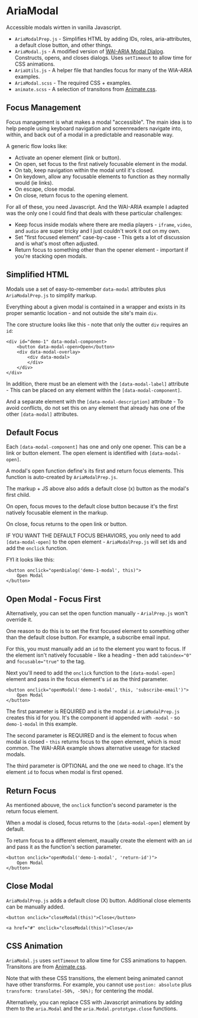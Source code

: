 # AriaModal

Accessible modals wirtten in vanilla Javascript. 

* `AriaModalPrep.js` - Simplifies HTML by adding IDs, roles, aria-attributes, a default close button, and other things.
* `AriaModal.js` - A modified version of [WAI-ARIA Modal Dialog](https://www.w3.org/TR/wai-aria-practices/examples/dialog-modal/dialog.html). Constructs, opens, and closes dialogs. Uses `setTimeout` to allow time for CSS animations. 
* `AriaUtils.js` - A helper file that handles focus for many of the WIA-ARIA examples.
* `AriaModal.scss` - The required CSS + examples. 
* `animate.scss` - A selection of transitons from [Animate.css](https://github.com/daneden/animate.css).

## Focus Management

Focus management is what makes a modal "accessible". The main idea is to help people using keyboard navigation and screenreaders navigate into, within, and back out of a modal in a predictable and reasonable way. 

A generic flow looks like: 

* Activate an opener element (link or button). 
* On open, set focus to the first natively focusable element in the modal.
* On tab, keep navigation within the modal until it's closed.
* On keydown, allow any focusable elements to function as they normally would (ie links).
* On escape, close modal. 
* On close, return focus to the opening element. 

For all of these, you need Javascript. And the WAI-ARIA example I adapted was the only one I could find that deals with these particular challenges: 

* Keep focus inside modals where there are media players - `iframe`, `video`, and `audio` are super tricky and I just couldn't work it out on my own. 
* Set "first focused element" case-by-case -  This gets a lot of discussion and is what's most often adjusted.
* Return focus to something other than the opener element - important if you're stacking open modals.  


## Simplified HTML

Modals use a set of easy-to-remember `data-modal` attributes plus `AriaModalPrep.js` to simplify markup. 

Everything about a given modal is contained in a wrapper and exists in its proper semantic location - and not outside the site's main `div`. 

The core structure looks like this - note that only the outter `div` requires an `id`: 

    <div id="demo-1" data-modal-component>
        <button data-modal-open>Open</button>
        <div data-modal-overlay>
            <div data-modal>
            </div>
        </div> 
    </div>

In addition, there must be an element with the `[data-modal-label]` attribute - This can be placed on any element within the `[data-modal-component]`. 

And a separate element with the `[data-modal-description]` attribute - To avoid conflicts, do not set this on any element that already has one of the other `[data-modal]` attributes.

## Default Focus

Each `[data-modal-component]` has one and only one opener. This can be a link or button element. The open element is identified with `[data-modal-open]`. 

A modal's open function define's its first and return focus elements. This function is auto-created by `AriaModalPrep.js`. 

The markup + JS above also adds a default close (x) button as the modal's first child. 

On open, focus moves to the default close button because it's the first natively focusable element in the markup. 

On close, focus returns to the open link or button.  

IF YOU WANT THE DEFAULT FOCUS BEHAVIORS, you only need to add `[data-modal-open]` to the open element - `AriaModalPrep.js` will set ids and add the `onclick` function. 

FYI it looks like this:

    <button onclick="openDialog('demo-1-modal', this)">
        Open Modal
    </button>


## Open Modal - Focus First

Alternatively, you can set the open function manually - `ArialPrep.js` won't override it.

One reason to do this is to set the first focused element to something other than the default close button. For example, a subscribe email input. 

For this, you must manually add an `id` to the element you want to focus. If the element isn't natively focusable - like a heading - then add `tabindex="0"` and `focusable="true"` to the tag. 

Next you'll need to add the `onclick` function to the `[data-modal-open]` element and pass in the focus element's `id` as the third parameter. 

    <button onclick="openModal('demo-1-modal', this, 'subscribe-email')">
        Open Modal
    </button>

The first parameter is REQUIRED and is the modal `id`. `AriaModalPrep.js` creates this id for you. It's the component id appended with `-modal` - so `demo-1-modal` in this example. 

The second parameter is REQUIRED and is the element to focus when modal is closed - `this` returns focus to the open element, which is most common. The WAI-ARIA example shows alternative useage for stacked modals. 

The third parameter is OPTIONAL and the one we need to chage. It's the element `id` to focus when modal is first opened. 

## Return Focus

As mentioned abouve, the `onclick` function's second parameter is the return focus element. 

When a modal is closed, focus returns to the `[data-modal-open]` element by default.  

To return focus to a different element,  maually create the element with an `id` and pass it as the function's section parameter. 

    <button onclick="openModal('demo-1-modal', 'return-id')">
        Open Modal
    </button>

## Close Modal

`AriaModalPrep.js` adds a default close (X) button. Additional close elements can be manually added. 

    <button onclick="closeModal(this)">Close</button>

    <a href="#" onclick="closeModal(this)">Close</a>

## CSS Animation

`AriaModal.js` uses `setTimeout` to allow time for CSS animations to happen. Transitons are from [Animate.css](https://github.com/daneden/animate.css).

Note that with these CSS transitions, the element being animated cannot have other transforms. For example, you cannot use `postion: absolute` plus `transform: translate(-50%, -50%);` for centering the modal.

Alternatively, you can replace CSS with Javascript animations by adding them to the `aria.Modal` and the `aria.Modal.prototype.close` functions.

